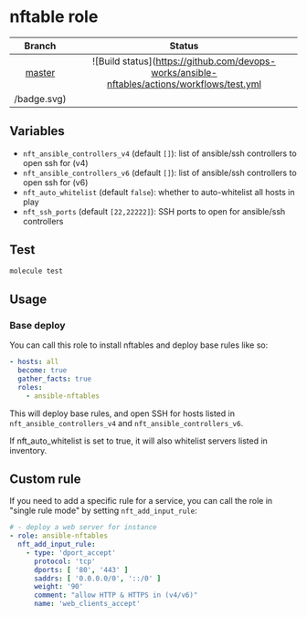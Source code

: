 # nftable role

| Branch        | Status          |
| :-----------: | :-------------: |
| [master](https://github.com/devops-works/ansible-nftables) | ![Build status](https://github.com/devops-works/ansible-nftables/actions/workflows/test.yml
/badge.svg) |

## Variables

- `nft_ansible_controllers_v4` (default `[]`): list of ansible/ssh controllers
  to open ssh for (v4)
- `nft_ansible_controllers_v6` (default `[]`): list of ansible/ssh controllers
  to open ssh for (v6)
- `nft_auto_whitelist` (default `false`): whether to auto-whitelist all hosts
  in play
- `nft_ssh_ports` (default `[22,22222]`): SSH ports to open for ansible/ssh
  controllers

## Test

```bash
molecule test
```

## Usage

### Base deploy

You can call this role to install nftables and deploy base rules like so:

```yaml
- hosts: all
  become: true
  gather_facts: true
  roles:
    - ansible-nftables
```

This will deploy base rules, and open SSH for hosts listed in
`nft_ansible_controllers_v4` and  `nft_ansible_controllers_v6`.

If nft_auto_whitelist is set to true, it will also whitelist servers listed in
inventory.

## Custom rule

If you need to add a specific rule for a service, you can call the role in
"single rule mode" by setting `nft_add_input_rule`:

```yaml
# - deploy a web server for instance
- role: ansible-nftables
  nft_add_input_rule:
    - type: 'dport_accept'
      protocol: 'tcp'
      dports: [ '80', '443' ]
      saddrs: [ '0.0.0.0/0', '::/0' ]
      weight: '90'
      comment: "allow HTTP & HTTPS in (v4/v6)"
      name: 'web_clients_accept'
```